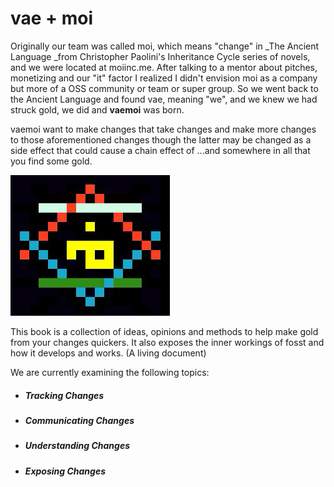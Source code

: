 # vae + moi

Originally our team was called moi, which means "change" in \_The Ancient Language \_from Christopher Paolini's Inheritance Cycle series of novels, and we were located at moiinc.me. After talking to a mentor about pitches, monetizing and our "it" factor I realized I didn't envision moi as a company but more of a OSS community or team or super group. So we went back to the Ancient Language and found vae, meaning "we", and we knew we had struck gold, we did and **vaemoi** was born.

vaemoi want to make changes that take changes and make more changes to those aforementioned changes though the latter may be changed as a side effect that could cause a chain effect of ...and somewhere in all that you find some gold.

![](assets/moi.png)

This book is a collection of ideas, opinions and methods to help make gold from your changes quickers. It also exposes the inner workings of fosst and how it develops and works. \(A living document\)

We are currently examining the following topics:

* ##### **Tracking Changes**
* ##### **Communicating Changes**
* ##### **Understanding Changes**
* ##### **Exposing Changes**



